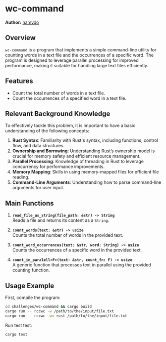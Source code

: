 # wc-command
**Author:** [namvdo](https://github.com/namvdo)
## Overview

`wc-command` is a program that implements a simple command-line utility for counting words in a text file and the occurrences of a specific word. The program is designed to leverage parallel processing for improved performance, making it suitable for handling large text files efficiently.

## Features

- Count the total number of words in a text file.
- Count the occurrences of a specified word in a text file.

## Relevant Background Knowledge
To effectively tackle this problem, it is important to have a basic understanding of the following concepts:
1. **Rust Syntax**: Familiarity with Rust's syntax, including functions, control flow, and data structures.
2. **Ownership and Borrowing**: Understanding Rust’s ownership model is crucial for memory safety and efficient resource management.
3. **Parallel Processing**: Knowledge of threading in Rust to leverage concurrency for performance improvements.
4. **Memory Mapping**: Skills in using memory-mapped files for efficient file reading.
5. **Command-Line Arguments**: Understanding how to parse command-line arguments for user input.

## Main Functions

1. **`read_file_as_string(file_path: &str) -> String`**  
   Reads a file and returns its content as a `String`.

2. **`count_words(text: &str) -> usize`**  
   Counts the total number of words in the provided text.

3. **`count_word_occurrences(text: &str, word: String) -> usize`**  
   Counts the occurrences of a specific word in the provided text.

4. **`count_in_paralell<F>(text: &str, count_fn: F) -> usize`**  
   A generic function that processes text in parallel using the provided counting function.

## Usage Example
First, compile the program:
```bash
cd challenges/wc-command && cargo build
cargo run -- rccwc -w /path/to/the/input/file.txt
cargo run -- rccwc -wo rust /path/to/the/input/file.txt
```
Run test test:
```bash
cargo test
```
